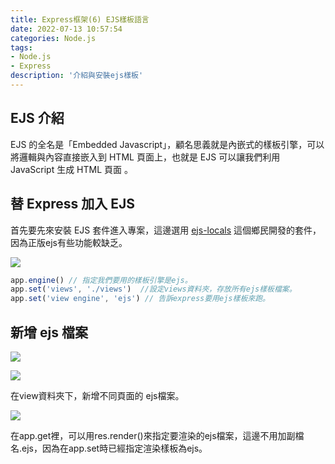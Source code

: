 ```yaml
---
title: Express框架(6) EJS樣板語言
date: 2022-07-13 10:57:54
categories: Node.js
tags: 
- Node.js
- Express
description: '介紹與安裝ejs樣板'
---
```


## EJS 介紹

EJS 的全名是「Embedded Javascript」，顧名思義就是內嵌式的樣板引擎，可以將邏輯與內容直接嵌入到 HTML 頁面上，也就是 EJS 可以讓我們利用 JavaScript 生成 HTML 頁面 。

## 替 Express 加入 EJS

首先要先來安裝 EJS 套件進入專案，這邊選用 [ejs-locals](https://www.npmjs.com/package/ejs-locals) 這個鄉民開發的套件，因為正版ejs有些功能較缺乏。

![](https://miro.medium.com/max/1400/1*gfvzeVND9wZ-5HET2qaaKg.png)

``` js
app.engine() // 指定我們要用的樣板引擎是ejs。
app.set('views', './views')  //設定views資料夾，存放所有ejs樣板檔案。
app.set('view engine', 'ejs') // 告訴express要用ejs樣板來跑。
```

## 新增 ejs 檔案

![](https://miro.medium.com/max/788/1*GVlx6DfG7W4l9SMN9UOcAg.png)

![](https://miro.medium.com/max/1400/1*q-nTWNurcyFK6D3LeObr6w.png)

在view資料夾下，新增不同頁面的 ejs檔案。

![](https://miro.medium.com/max/1400/1*RvhXzYdnc6cshoJ3NhS3Zg.png)

在app.get裡，可以用res.render()來指定要渲染的ejs檔案，這邊不用加副檔名.ejs，因為在app.set時已經指定渲染樣板為ejs。

